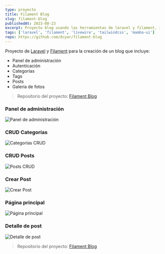 ```yaml
---
type: proyecto
title: Filament Blog
slug: filament-blog
publishedAt: 2023-08-23
excerpt: Proyecto blog usando las herramientas de laravel y filament, incluye panel de administración, autenticación, categorías, tags, posts y galería de fotos.
tags: ['laravel', 'filament', 'livewire', 'tailwindcss', 'mamba-ui']
repo: https://github.com/dcyar/filament-blog
---
```

Proyecto de <a href="https://laravel.com" target="_blank">Laravel</a> y <a href="https://filamentphp.com" target="_blank">Filament</a> para la creación de un blog que incluye:

- Panel de administración
- Autenticación
- Categorías
- Tags
- Posts
- Galería de fotos

> Repositorio del proyecto: <a href="https://github.com/dcyar/filament-blog" target="_blank">Filament Blog</a>

### Panel de administración
![Panel de administración](/images/filament-blog/dashboard.png)

### CRUD Categorías
![Categorías CRUD](/images/filament-blog/categorias.png)

### CRUD Posts
![Posts CRUD](/images/filament-blog/posts.png)

### Crear Post
![Crear Post](/images/filament-blog/post.png)

### Página principal
![Página principal](/images/filament-blog/home.png)

### Detalle de post
![Detalle de post](/images/filament-blog/front-post.png)

> Repositorio del proyecto: <a href="https://github.com/dcyar/filament-blog" target="_blank">Filament Blog</a>
